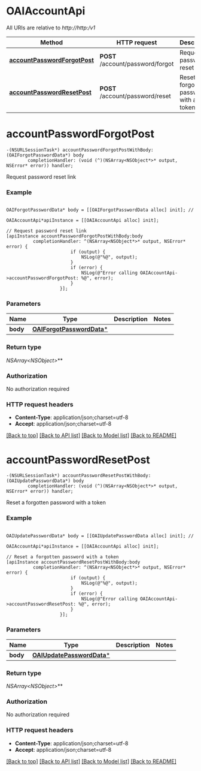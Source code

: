 # OAIAccountApi

All URIs are relative to *http://http:/v1*

Method | HTTP request | Description
------------- | ------------- | -------------
[**accountPasswordForgotPost**](OAIAccountApi.md#accountpasswordforgotpost) | **POST** /account/password/forgot | Request password reset link
[**accountPasswordResetPost**](OAIAccountApi.md#accountpasswordresetpost) | **POST** /account/password/reset | Reset a forgotten password with a token


# **accountPasswordForgotPost**
```objc
-(NSURLSessionTask*) accountPasswordForgotPostWithBody: (OAIForgotPasswordData*) body
        completionHandler: (void (^)(NSArray<NSObject*>* output, NSError* error)) handler;
```

Request password reset link

### Example 
```objc

OAIForgotPasswordData* body = [[OAIForgotPasswordData alloc] init]; // 

OAIAccountApi*apiInstance = [[OAIAccountApi alloc] init];

// Request password reset link
[apiInstance accountPasswordForgotPostWithBody:body
          completionHandler: ^(NSArray<NSObject*>* output, NSError* error) {
                        if (output) {
                            NSLog(@"%@", output);
                        }
                        if (error) {
                            NSLog(@"Error calling OAIAccountApi->accountPasswordForgotPost: %@", error);
                        }
                    }];
```

### Parameters

Name | Type | Description  | Notes
------------- | ------------- | ------------- | -------------
 **body** | [**OAIForgotPasswordData***](OAIForgotPasswordData.md)|  | 

### Return type

**NSArray<NSObject*>***

### Authorization

No authorization required

### HTTP request headers

 - **Content-Type**: application/json;charset=utf-8
 - **Accept**: application/json;charset=utf-8

[[Back to top]](#) [[Back to API list]](../README.md#documentation-for-api-endpoints) [[Back to Model list]](../README.md#documentation-for-models) [[Back to README]](../README.md)

# **accountPasswordResetPost**
```objc
-(NSURLSessionTask*) accountPasswordResetPostWithBody: (OAIUpdatePasswordData*) body
        completionHandler: (void (^)(NSArray<NSObject*>* output, NSError* error)) handler;
```

Reset a forgotten password with a token

### Example 
```objc

OAIUpdatePasswordData* body = [[OAIUpdatePasswordData alloc] init]; // 

OAIAccountApi*apiInstance = [[OAIAccountApi alloc] init];

// Reset a forgotten password with a token
[apiInstance accountPasswordResetPostWithBody:body
          completionHandler: ^(NSArray<NSObject*>* output, NSError* error) {
                        if (output) {
                            NSLog(@"%@", output);
                        }
                        if (error) {
                            NSLog(@"Error calling OAIAccountApi->accountPasswordResetPost: %@", error);
                        }
                    }];
```

### Parameters

Name | Type | Description  | Notes
------------- | ------------- | ------------- | -------------
 **body** | [**OAIUpdatePasswordData***](OAIUpdatePasswordData.md)|  | 

### Return type

**NSArray<NSObject*>***

### Authorization

No authorization required

### HTTP request headers

 - **Content-Type**: application/json;charset=utf-8
 - **Accept**: application/json;charset=utf-8

[[Back to top]](#) [[Back to API list]](../README.md#documentation-for-api-endpoints) [[Back to Model list]](../README.md#documentation-for-models) [[Back to README]](../README.md)

